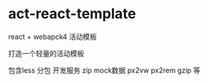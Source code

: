 # act-react-template

react + webapck4 活动模板

打造一个轻量的活动模板

 包含less 分包 开发服务 zip mock数据  px2vw px2rem gzip 等
